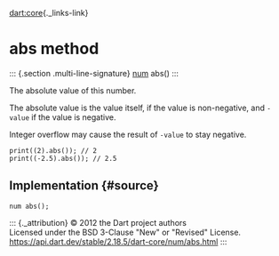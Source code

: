 [dart:core](../../dart-core/dart-core-library){._links-link}

abs method
==========

::: {.section .multi-line-signature}
[num](../num-class) abs()
:::

The absolute value of this number.

The absolute value is the value itself, if the value is non-negative,
and `-value` if the value is negative.

Integer overflow may cause the result of `-value` to stay negative.

``` {.language-dart data-language="dart"}
print((2).abs()); // 2
print((-2.5).abs()); // 2.5
```

Implementation {#source}
--------------

``` {.language-dart data-language="dart"}
num abs();
```

::: {._attribution}
© 2012 the Dart project authors\
Licensed under the BSD 3-Clause \"New\" or \"Revised\" License.\
<https://api.dart.dev/stable/2.18.5/dart-core/num/abs.html>
:::
